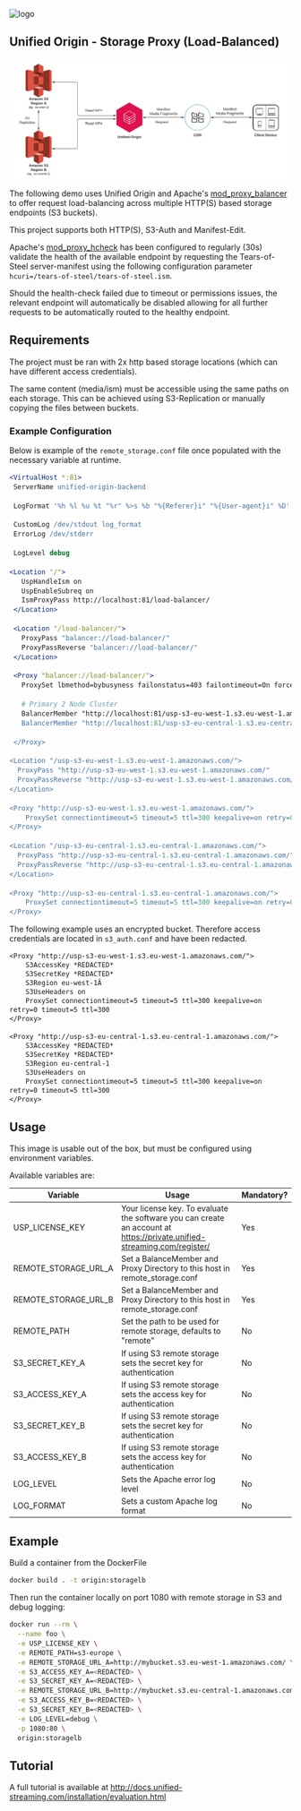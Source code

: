 ![logo](https://raw.githubusercontent.com/unifiedstreaming/origin/master/unifiedstreaming-logo-black.png)

Unified Origin - Storage Proxy (Load-Balanced)
----------------------------------------------
![](flow.png)

The following demo uses Unified Origin and Apache's [mod_proxy_balancer](https://httpd.apache.org/docs/2.4/mod/mod_proxy_balancer.html) to offer
request load-balancing across multiple HTTP(S) based storage endpoints (S3 buckets).

This project supports both HTTP(S), S3-Auth and Manifest-Edit.

Apache's [mod_proxy_hcheck](https://httpd.apache.org/docs/2.4/mod/mod_proxy_hcheck.html) has been configured to regularly (30s) validate the health of the available endpoint by requesting the Tears-of-Steel server-manifest using the following configuration parameter `hcuri=/tears-of-steel/tears-of-steel.ism`.

Should the health-check failed due to timeout or permissions issues, the relevant endpoint will automatically be disabled allowing for all further requests to be automatically routed to the healthy endpoint.

Requirements
------------
The project must be ran with 2x http based storage locations (which can have different access credentials).

The same content (media/ism) must be accessible using the same paths on each storage. This can be achieved using S3-Replication or manually copying the files between buckets.

### Example Configuration
Below is example of the `remote_storage.conf` file once populated with the necessary variable at runtime.

```apache
<VirtualHost *:81>
 ServerName unified-origin-backend

 LogFormat '%h %l %u %t "%r" %>s %b "%{Referer}i" "%{User-agent}i" %D' log_format

 CustomLog /dev/stdout log_format
 ErrorLog /dev/stderr

 LogLevel debug

<Location "/">
   UspHandleIsm on
   UspEnableSubreq on
   IsmProxyPass http://localhost:81/load-balancer/
 </Location>

 <Location "/load-balancer/">
   ProxyPass "balancer://load-balancer/"
   ProxyPassReverse "balancer://load-balancer/"
 </Location>

 <Proxy "balancer://load-balancer/">
   ProxySet lbmethod=bybusyness failonstatus=403 failontimeout=On forcerecovery=Off nofailover=Off

   # Primary 2 Node Cluster
   BalancerMember "http://localhost:81/usp-s3-eu-west-1.s3.eu-west-1.amazonaws.com/" connectiontimeout=5 timeout=5 ttl=300 keepalive=on retry=60  hcmethod=GET hcuri=/tears-of-steel/tears-of-steel.ism hcinterval=30 hcpasses=1 hcfails=1
   BalancerMember "http://localhost:81/usp-s3-eu-central-1.s3.eu-central-1.amazonaws.com/" connectiontimeout=5 timeout=5 ttl=300 keepalive=on retry=60 hcmethod=GET  hcuri=/tears-of-steel/tears-of-steel.ism hcinterval=30 hcpasses=1 hcfails=1

 </Proxy>

<Location "/usp-s3-eu-west-1.s3.eu-west-1.amazonaws.com/">
  ProxyPass "http://usp-s3-eu-west-1.s3.eu-west-1.amazonaws.com/"
  ProxyPassReverse "http://usp-s3-eu-west-1.s3.eu-west-1.amazonaws.com/"
</Location>

<Proxy "http://usp-s3-eu-west-1.s3.eu-west-1.amazonaws.com/">
    ProxySet connectiontimeout=5 timeout=5 ttl=300 keepalive=on retry=0 timeout=5 ttl=300
</Proxy>

<Location "/usp-s3-eu-central-1.s3.eu-central-1.amazonaws.com/">
  ProxyPass "http://usp-s3-eu-central-1.s3.eu-central-1.amazonaws.com/"
  ProxyPassReverse "http://usp-s3-eu-central-1.s3.eu-central-1.amazonaws.com/"
</Location>

<Proxy "http://usp-s3-eu-central-1.s3.eu-central-1.amazonaws.com/">
    ProxySet connectiontimeout=5 timeout=5 ttl=300 keepalive=on retry=0 timeout=5 ttl=300
</Proxy>
```

The following example uses an encrypted bucket. Therefore access credentials are located in `s3_auth.conf` and have been redacted.  

```text
<Proxy "http://usp-s3-eu-west-1.s3.eu-west-1.amazonaws.com/">
    S3AccessKey *REDACTED*
    S3SecretKey *REDACTED*
    S3Region eu-west-1Â
    S3UseHeaders on
    ProxySet connectiontimeout=5 timeout=5 ttl=300 keepalive=on retry=0 timeout=5 ttl=300
</Proxy>

<Proxy "http://usp-s3-eu-central-1.s3.eu-central-1.amazonaws.com/">
    S3AccessKey *REDACTED*
    S3SecretKey *REDACTED*
    S3Region eu-central-1
    S3UseHeaders on
    ProxySet connectiontimeout=5 timeout=5 ttl=300 keepalive=on retry=0 timeout=5 ttl=300
</Proxy>
```

Usage
-----
This image is usable out of the box, but must be configured using environment variables.

Available variables are:

|Variable        |Usage   |Mandatory?|
|----------------|--------|----------|
|USP_LICENSE_KEY |Your license key. To evaluate the software you can create an account at <https://private.unified-streaming.com/register/>|Yes|
|REMOTE_STORAGE_URL_A|Set a BalanceMember and Proxy Directory to this host in remote_storage.conf|Yes|
REMOTE_STORAGE_URL_B|Set a BalanceMember and Proxy Directory to this host in remote_storage.conf|Yes|
|REMOTE_PATH|Set the path to be used for remote storage, defaults to "remote"|No|
|S3_SECRET_KEY_A|If using S3 remote storage sets the secret key for authentication|No|
|S3_ACCESS_KEY_A|If using S3 remote storage sets the access key for authentication|No|
|S3_SECRET_KEY_B|If using S3 remote storage sets the secret key for authentication|No|
|S3_ACCESS_KEY_B|If using S3 remote storage sets the access key for authentication|No|
|LOG_LEVEL|Sets the Apache error log level|No|
|LOG_FORMAT|Sets a custom Apache log format|No|


Example
-------

Build a container from the DockerFile
```Bash
docker build . -t origin:storagelb
```
Then run the container locally on port 1080 with remote storage in S3 and debug logging:

```bash
docker run --rm \
  --name foo \
  -e USP_LICENSE_KEY \
  -e REMOTE_PATH=s3-europe \
  -e REMOTE_STORAGE_URL_A=http://mybucket.s3.eu-west-1.amazonaws.com/ \
  -e S3_ACCESS_KEY_A=<REDACTED> \
  -e S3_SECRET_KEY_A=<REDACTED> \
  -e REMOTE_STORAGE_URL_B=http://mybucket.s3.eu-central-1.amazonaws.com/ \
  -e S3_ACCESS_KEY_B=<REDACTED> \
  -e S3_SECRET_KEY_B=<REDACTED> \
  -e LOG_LEVEL=debug \
  -p 1080:80 \
  origin:storagelb
```

Tutorial
--------
A full tutorial is available at <http://docs.unified-streaming.com/installation/evaluation.html>
